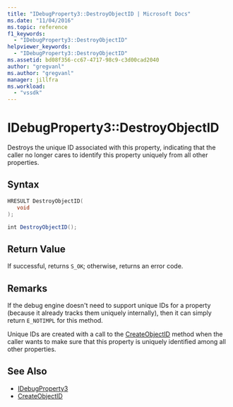 ```yaml
---
title: "IDebugProperty3::DestroyObjectID | Microsoft Docs"
ms.date: "11/04/2016"
ms.topic: reference
f1_keywords:
  - "IDebugProperty3::DestroyObjectID"
helpviewer_keywords:
  - "IDebugProperty3::DestroyObjectID"
ms.assetid: bd08f356-cc67-4717-98c9-c3d00cad2040
author: "gregvanl"
ms.author: "gregvanl"
manager: jillfra
ms.workload:
  - "vssdk"
---
```

# IDebugProperty3::DestroyObjectID
Destroys the unique ID associated with this property, indicating that the caller no longer cares to identify this property uniquely from all other properties.

## Syntax

```cpp
HRESULT DestroyObjectID(
   void
);
```

```csharp
int DestroyObjectID();
```

## Return Value
 If successful, returns `S_OK`; otherwise, returns an error code.

## Remarks
 If the debug engine doesn't need to support unique IDs for a property (because it already tracks them uniquely internally), then it can simply return `E_NOTIMPL` for this method.

 Unique IDs are created with a call to the [CreateObjectID](../../../extensibility/debugger/reference/idebugproperty3-createobjectid.md) method when the caller wants to make sure that this property is uniquely identified among all other properties.

## See Also
- [IDebugProperty3](../../../extensibility/debugger/reference/idebugproperty3.md)
- [CreateObjectID](../../../extensibility/debugger/reference/idebugproperty3-createobjectid.md)